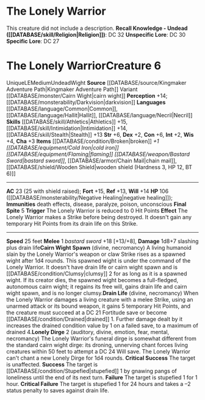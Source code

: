 ﻿---
ac: '23'
alignment: LE
all_resistance: null
burrow_speed: null
charisma: '+3'
climb_speed: null
constitution: '+6'
creature_ability:
- Cairn Wight Spawn
- Drain Life
- Final Spite
- Lonely Dirge
creature_family: null
dexterity: '+2'
element: null
fly_speed: null
fortitude: '+15'
hardness: null
hp: 106 ( negative healing )
id: '2270'
immunity:
- death effects
- disease
- paralyze
- poison
- unconscious
intelligence: '+2'
land_speed: '25'
language:
- '[[DATABASE/language/Common|Common]]'
- '[[DATABASE/language/Hallit|Hallit]]'
- '[[DATABASE/language/Necril|Necril]]'
level: '6'
max_speed: '25'
name: The Lonely Warrior
perception: '+14'
rarity: Unique
reflex: '+13'
resistance: null
rus_type_level: null
school: null
sense:
- '[[DATABASE/monsterability/Darkvision|darkvision]]'
size: Medium
skill:
- '[[DATABASE/skill/Athletics|Athletics]] +15'
- '[[DATABASE/skill/Intimidation|Intimidation]] +14'
- '[[DATABASE/skill/Stealth|Stealth]] +13'
source: '[[DATABASE/source/Kingmaker Adventure Path|Kingmaker Adventure Path]]'
speed:
- 25 feet
spell: null
strength: '+6'
strength_req: '6'
strongest_save:
- Fortitude
swim_speed: null
trait:
- '[[DATABASE/trait/Undead|Undead]]'
- '[[DATABASE/trait/Unique|Unique]]'
- '[[DATABASE/trait/Wight|Wight]]'
type: Creature
vision: Darkvision
weakest_save:
- Reflex
weakness: null
will: '+14'
wisdom: '+4'

---
# The Lonely Warrior

This creature did not include a description.
**Recall Knowledge - Undead ([[DATABASE/skill/Religion|Religion]])**: DC 32
**Unspecific Lore**: DC 30
**Specific Lore**: DC 27

# The Lonely Warrior<span class="item-type">Creature 6</span>

<span class="trait-unique item-trait">Unique</span><span class="trait-alignment item-trait">LE</span><span class="trait-size item-trait">Medium</span><span class="item-trait">Undead</span><span class="item-trait">Wight</span>
**Source** [[DATABASE/source/Kingmaker Adventure Path|Kingmaker Adventure Path]]
Variant [[DATABASE/monster/Cairn Wight|cairn wight]]
**Perception** +14; [[DATABASE/monsterability/Darkvision|darkvision]]
**Languages** [[DATABASE/language/Common|Common]], [[DATABASE/language/Hallit|Hallit]], [[DATABASE/language/Necril|Necril]]
**Skills** [[DATABASE/skill/Athletics|Athletics]] +15, [[DATABASE/skill/Intimidation|Intimidation]] +14, [[DATABASE/skill/Stealth|Stealth]] +13
**Str** +6, **Dex** +2, **Con** +6, **Int** +2, **Wis** +4, **Cha** +3
**Items** [[DATABASE/condition/Broken|broken]] _+1 [[DATABASE/equipment/Cold Iron|cold iron]] [[DATABASE/equipment/Flaming|flaming]] [[DATABASE/weapon/Bastard Sword|bastard sword]]_, [[DATABASE/armor/Chain Mail|chain mail]], [[DATABASE/shield/Wooden Shield|wooden shield (Hardness 3, HP 12, BT 6)]]

---
**AC** 23 (25 with shield raised); **Fort** +15, **Ref** +13, **Will** +14
**HP** 106 ([[DATABASE/monsterability/Negative Healing|negative healing]]); **Immunities** death effects, disease, paralyze, poison, unconscious
<span class="in-box-ability">**Final Spite** <span class="action-icon">5</span> **Trigger** The Lonely Warrior is reduced to 0 Hit Points **Effect** The Lonely Warrior makes a Strike before being destroyed. It doesn't gain any temporary Hit Points from its drain life on this Strike.</span>

---
**Speed** 25 feet
<span class="in-box-ability">**Melee** <span class="action-icon">1</span> _bastard sword_ +18 [+13/+8], **Damage** 1d8+7 slashing plus drain life</span><span class="in-box-ability">**Cairn Wight Spawn** (divine, necromancy) A living humanoid slain by the Lonely Warrior's weapon or claw Strike rises as a spawned wight after 1d4 rounds. This spawned wight is under the command of the Lonely Warrior. It doesn't have drain life or cairn wight spawn and is [[DATABASE/condition/Clumsy|clumsy]] 2 for as long as it is a spawned wight. If its creator dies, the spawned wight becomes a full-fledged, autonomous cairn wight; it regains its free will, gains drain life and cairn wight spawn, and is no longer clumsy.</span><span class="in-box-ability">**Drain Life** (divine, necromancy) When the Lonely Warrior damages a living creature with a melee Strike, using an unarmed attack or its bound weapon, it gains 5 temporary Hit Points, and the creature must succeed at a DC 21 Fortitude save or become [[DATABASE/condition/Drained|drained]] 1. Further damage dealt by it increases the drained condition value by 1 on a failed save, to a maximum of drained 4.</span><span class="in-box-ability">**Lonely Dirge** <span class="action-icon">2</span> (auditory, divine, emotion, fear, mental, necromancy) The Lonely Warrior's funeral dirge is somewhat different from the standard cairn wight dirge: its droning, unnerving chant forces living creatures within 50 feet to attempt a DC 24 Will save. The Lonely Warrior can't chant a new Lonely Dirge for 1d4 rounds.
 **Critical Success** The target is unaffected.
 **Success** The target is [[DATABASE/condition/Stupefied|stupefied]] 1 by gnawing pangs of loneliness until the end of its next turn.
 **Failure** The target is stupefied 1 for 1 hour.
 **Critical Failure** The target is stupefied 1 for 24 hours and takes a –2 status penalty to saves against drain life.
</span>